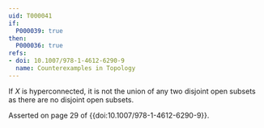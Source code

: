 ```yaml
---
uid: T000041
if:
  P000039: true
then:
  P000036: true
refs:
- doi: 10.1007/978-1-4612-6290-9
  name: Counterexamples in Topology
---
```


If $X$ is hyperconnected, it is not the union of any two disjoint open subsets as there are no disjoint open subsets.

Asserted on page 29 of {{doi:10.1007/978-1-4612-6290-9}}.
